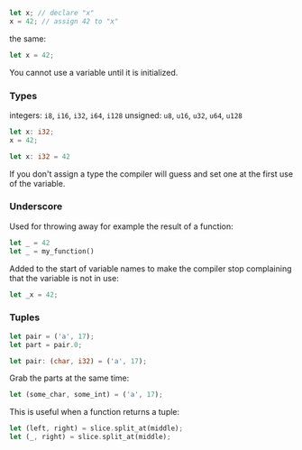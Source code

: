 

```rust
let x; // declare "x"
x = 42; // assign 42 to "x"
```

the same:
```rust
let x = 42;
```

You cannot use a variable until it is initialized.

### Types

integers: `i8`, `i16`, `i32`, `i64`, `i128`
unsigned: `u8`, `u16`, `u32`, `u64`, `u128`

```rust
let x: i32;
x = 42;
```

```rust
let x: i32 = 42
```

If you don't assign a type the compiler will guess and set one at the first use of the variable.

### Underscore

Used for throwing away for example the result of a function:
```rust
let _ = 42
let _ = my_function()
```

Added to the start of variable names to make the compiler stop complaining that the variable is not in use:
```rust
let _x = 42;
```

### Tuples

```rust
let pair = ('a', 17);
let part = pair.0;
```

```rust
let pair: (char, i32) = ('a', 17);
```

Grab the parts at the same time:
```rust
let (some_char, some_int) = ('a', 17);
```

This is useful when a function returns a tuple:
```rust
let (left, right) = slice.split_at(middle);
let (_, right) = slice.split_at(middle);
```




